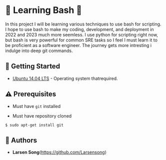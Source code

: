 # :shell: Learning Bash :shell:
In this project I will be learning various techniques to use bash for scripting. I hope to use bash to make my coding, development, and deployment in 2022  and 2023  much more seemless. I use python for scripting right now, but bash is very powerful for common SRE tasks so I feel I must learn it to be proficient as a software engineer.
The journey gets more intresting i indulge into deep git commands.

## :running: Getting Started

* [Ubuntu 14.04 LTS](http://releases.ubuntu.com/14.04/) - Operating system thatrequired.


## :warning: Prerequisites

* Must have `git` installed

* Must have repository cloned
```
$ sudo apt-get install git
```

## :blue_book: Authors
* **Larsen Song**(https://github.com/Larsensong)
